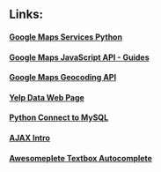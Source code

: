 ## Links:

#### [Google Maps Services Python](https://github.com/googlemaps/google-maps-services-python)

#### [Google Maps JavaScript API - Guides](https://developers.google.com/maps/documentation/javascript/tutorial?authuser=1)

#### [Google Maps Geocoding API](https://developers.google.com/maps/documentation/geocoding/start)

#### [Yelp Data Web Page](https://www.yelp.ca/search?find_desc=Restaurants&find_loc=Victoria,+BC&start=0&l=g:-123.28857421875,48.46608091026394,-123.39157104492188,48.39774153971361)

#### [Python Connect to MySQL](https://dev.mysql.com/doc/connector-python/en/connector-python-example-connecting.html)

#### [AJAX Intro](https://www.w3schools.com/xml/ajax_intro.asp)

#### [Awesomeplete Textbox Autocomplete](https://leaverou.github.io/awesomplete)
